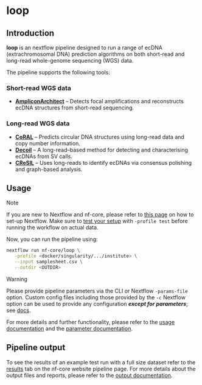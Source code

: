 # loop

## Introduction

**loop** is an nextflow pipeline designed to run a range of ecDNA (extrachromosomal DNA) prediction algorithms on both short-read and long-read whole-genome sequencing (WGS) data.

The pipeline supports the following tools:

### Short-read WGS data

- **[AmpliconArchitect](https://github.com/virajbdeshpande/AmpliconArchitect)** – Detects focal amplifications and reconstructs ecDNA structures from short-read sequencing.

### Long-read WGS data

- **[CoRAL](https://github.com/AmpliconSuite/CoRAL)** – Predicts circular DNA structures using long-read data and copy number information.
- **[Decoil](https://github.com/madagiurgiu25/decoil-pre)** – A long-read–based method for detecting and characterising ecDNAs from SV calls.
- **[CReSIL](https://github.com/visanuwan/cresil)** – Uses long-reads to identify ecDNAs via consensus polishing and graph-based analysis.

<!-- TODO nf-core:
   Complete this sentence with a 2-3 sentence summary of what types of data the pipeline ingests, a brief overview of the
   major pipeline sections and the types of output it produces. You're giving an overview to someone new
   to nf-core here, in 15-20 seconds. For an example, see https://github.com/nf-core/rnaseq/blob/master/README.md#introduction
-->

<!-- TODO nf-core: Include a figure that guides the user through the major workflow steps. Many nf-core
     workflows use the "tube map" design for that. See https://nf-co.re/docs/contributing/design_guidelines#examples for examples.   -->
<!-- TODO nf-core: Fill in short bullet-pointed list of the default steps in the pipeline -->

## Usage

> [!NOTE]
> If you are new to Nextflow and nf-core, please refer to [this page](https://nf-co.re/docs/usage/installation) on how to set-up Nextflow. Make sure to [test your setup](https://nf-co.re/docs/usage/introduction#how-to-run-a-pipeline) with `-profile test` before running the workflow on actual data.

<!-- TODO nf-core: Describe the minimum required steps to execute the pipeline, e.g. how to prepare samplesheets.
     Explain what rows and columns represent. For instance (please edit as appropriate):

First, prepare a samplesheet with your input data that looks as follows:

`samplesheet.csv`:

```csv
sample,fastq_1,fastq_2
CONTROL_REP1,AEG588A1_S1_L002_R1_001.fastq.gz,AEG588A1_S1_L002_R2_001.fastq.gz
```

Each row represents a fastq file (single-end) or a pair of fastq files (paired end).

-->

Now, you can run the pipeline using:

<!-- TODO nf-core: update the following command to include all required parameters for a minimal example -->

```bash
nextflow run nf-core/loop \
   -profile <docker/singularity/.../institute> \
   --input samplesheet.csv \
   --outdir <OUTDIR>
```

> [!WARNING]
> Please provide pipeline parameters via the CLI or Nextflow `-params-file` option. Custom config files including those provided by the `-c` Nextflow option can be used to provide any configuration _**except for parameters**_; see [docs](https://nf-co.re/docs/usage/getting_started/configuration#custom-configuration-files).

For more details and further functionality, please refer to the [usage documentation](https://nf-co.re/loop/usage) and the [parameter documentation](https://nf-co.re/loop/parameters).

## Pipeline output

To see the results of an example test run with a full size dataset refer to the [results](https://nf-co.re/loop/results) tab on the nf-core website pipeline page.
For more details about the output files and reports, please refer to the
[output documentation](https://nf-co.re/loop/output).

